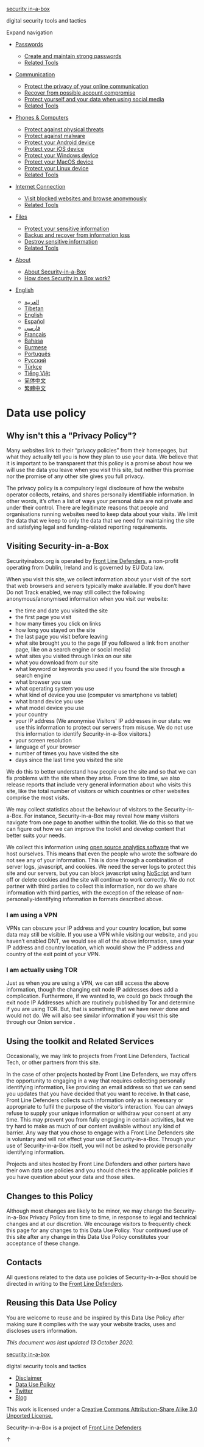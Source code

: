 [security in-a-box](https://securityinabox.org/en)

digital security tools and tactics

Expand navigation

* [Passwords](#)
    * [Create and maintain strong passwords](https://securityinabox.org/en/passwords/passwords-and-2fa)
    * [Related Tools](https://securityinabox.org/en/passwords/tools)

* [Communication](#)
    * [Protect the privacy of your online communication](https://securityinabox.org/en/communication/private-communication)
    * [Recover from possible account compromise](https://securityinabox.org/en/communication/account-compromise)
    * [Protect yourself and your data when using social media](https://securityinabox.org/en/communication/social-media)
    * [Related Tools](https://securityinabox.org/en/communication/tools)

* [Phones & Computers](#)
    * [Protect against physical threats](https://securityinabox.org/en/phones-and-computers/physical-security)
    * [Protect against malware](https://securityinabox.org/en/phones-and-computers/malware)
    * [Protect your Android device](https://securityinabox.org/en/phones-and-computers/android)
    * [Protect your iOS device](https://securityinabox.org/en/phones-and-computers/ios)
    * [Protect your Windows device](https://securityinabox.org/en/phones-and-computers/windows)
    * [Protect your MacOS device](https://securityinabox.org/en/phones-and-computers/mac)
    * [Protect your Linux device](https://securityinabox.org/en/phones-and-computers/linux)
    * [Related Tools](https://securityinabox.org/en/phones-and-computers/tools)

* [Internet Connection](#)
    * [Visit blocked websites and browse anonymously](https://securityinabox.org/en/internet-connection/anonymity-and-circumvention)
    * [Related Tools](https://securityinabox.org/en/internet-connection/tools)

* [Files](#)
    * [Protect your sensitive information](https://securityinabox.org/en/files/secure-file-storage)
    * [Backup and recover from information loss](https://securityinabox.org/en/files/backup)
    * [Destroy sensitive information](https://securityinabox.org/en/files/destroy-sensitive-information)
    * [Related Tools](https://securityinabox.org/en/files/tools)

* [About](#)
    * [About Security-in-a-Box](https://securityinabox.org/en/about/about)
    * [How does Security in a Box work?](https://securityinabox.org/en/about/how)

* [English](#)
    * [العربية](https://securityinabox.org/ar)
    * [Tibetan](https://securityinabox.org/bo)
    * [English](https://securityinabox.org/en)
    * [Español](https://securityinabox.org/es)
    * [فارسی](https://securityinabox.org/fa)
    * [Français](https://securityinabox.org/fr)
    * [Bahasa](https://securityinabox.org/id)
    * [Burmese](https://securityinabox.org/my)
    * [Português](https://securityinabox.org/pt)
    * [Русский](https://securityinabox.org/ru)
    * [Türkçe](https://securityinabox.org/tr)
    * [Tiếng Việt](https://securityinabox.org/vi)
    * [简体中文](https://securityinabox.org/zh)
    * [繁體中文](https://securityinabox.org/zh_hk)

Data use policy
===============

Why isn't this a "Privacy Policy"?
----------------------------------

Many websites link to their “privacy policies” from their homepages, but what they actually tell you is how they plan to use your data. We believe that it is important to be transparent that this policy is a promise about how we will use the data you leave when you visit this site, but neither this promise nor the promise of any other site gives you full privacy.

The privacy policy is a compulsory legal disclosure of how the website operator collects, retains, and shares personally identifiable information. In other words, it’s often a list of ways your personal data are not private and under their control. There are legitimate reasons that people and organisations running websites need to keep data about your visits. We limit the data that we keep to only the data that we need for maintaining the site and satisfying legal and funding-related reporting requirements.

Visiting Security-in-a-Box
--------------------------

Securityinabox.org is operated by [Front Line Defenders](https://www.frontlinedefenders.org/), a non-profit operating from Dublin, Ireland and is governed by EU Data law.

When you visit this site, we collect information about your visit of the sort that web browsers and servers typically make available. If you don’t have Do not Track enabled, we may still collect the following anonymous/anonymised information when you visit our website:

* the time and date you visited the site
* the first page you visit
* how many times you click on links
* how long you stayed on the site
* the last page you visit before leaving
* what site brought you to the page (if you followed a link from another page, like on a search engine or social media)
* what sites you visited through links on our site
* what you download from our site
* what keyword or keywords you used if you found the site through a search engine
* what browser you use
* what operating system you use
* what kind of device you use (computer vs smartphone vs tablet)
* what brand device you use
* what model device you use
* your country
* your IP address (We anonymise Visitors' IP addresses in our stats: we use this information to protect our servers from misuse. We do not use this information to identify Security-in-a-Box visitors.)
* your screen resolution
* language of your browser
* number of times you have visited the site
* days since the last time you visited the site

We do this to better understand how people use the site and so that we can fix problems with the site when they arise. From time to time, we also release reports that include very general information about who visits this site, like the total number of visitors or which countries or other websites comprise the most visits.

We may collect statistics about the behaviour of visitors to the Security-in-a-Box. For instance, Security-in-a-Box may reveal how many visitors navigate from one page to another within the toolkit. We do this so that we can figure out how we can improve the toolkit and develop content that better suits your needs.

We collect this information using [open source analytics software](https://matomo.org/) that we host ourselves. This means that even the people who wrote the software do not see any of your information. This is done through a combination of server logs, javascript, and cookies. We need the server logs to protect this site and our servers, but you can block javascript using [NoScript](https://noscript.net/) and turn off or delete cookies and the site will continue to work correctly. We do not partner with third parties to collect this information, nor do we share information with third parties, with the exception of the release of non-personally-identifying information in formats described above.

### I am using a VPN

VPNs can obscure your IP address and your country location, but some data may still be visible. If you use a VPN while visiting our website, and you haven’t enabled DNT, we would see all of the above information, save your IP address and country location, which would show the IP address and country of the exit point of your VPN.

### I am actually using TOR

Just as when you are using a VPN, we can still access the above information, though the changing exit node IP addresses does add a complication. Furthermore, if we wanted to, we could go back through the exit node IP Addresses which are routinely published by Tor and determine if you are using TOR. But, that is something that we have never done and would not do. We will also see similar information if you visit this site through our Onion service .

Using the toolkit and Related Services
--------------------------------------

Occasionally, we may link to projects from Front Line Defenders, Tactical Tech, or other partners from this site.

In the case of other projects hosted by Front Line Defenders, we may offers the opportunity to engaging in a way that requires collecting personally identifying information, like providing an email address so that we can send you updates that you have decided that you want to receive. In that case, Front Line Defenders collects such information only as is necessary or appropriate to fulfil the purpose of the visitor’s interaction. You can always refuse to supply your unique information or withdraw your consent at any time. This may prevent you from fully engaging in certain activities, but we try hard to make as much of our content available without any kind of barrier. Any way that you chose to engage with a Front Line Defenders site is voluntary and will not effect your use of Security-in-a-Box. Through your use of Security-in-a-Box itself, you will not be asked to provide personally identifying information.

Projects and sites hosted by Front Line Defenders and other parters have their own data use policies and you should check the applicable policies if you have question about your data and those sites.

Changes to this Policy
----------------------

Although most changes are likely to be minor, we may change the Security-in-a-Box Privacy Policy from time to time, in response to legal and technical changes and at our discretion. We encourage visitors to frequently check this page for any changes to this Data Use Policy. Your continued use of this site after any change in this Data Use Policy constitutes your acceptance of these change.

Contacts
--------

All questions related to the data use policies of Security-in-a-Box should be directed in writing to the [Front Line Defenders](mailto:info@frontlinedefenders.org).

Reusing this Data Use Policy
----------------------------

You are welcome to reuse and be inspired by this Data Use Policy after making sure it complies with the way your website tracks, uses and discloses users information.

_This document was last updated 13 October 2020._

[security in-a-box](https://securityinabox.org/en)

digital security tools and tactics

* [Disclaimer](https://securityinabox.org/en/disclaimer)
* [Data Use Policy](https://securityinabox.org/en/data-use-policy)
* [Twitter](https://twitter.com/FrontLineHRD)
* [Blog](https://securityinabox.org/en/blog)

This work is licensed under a [Creative Commons Attribution-Share Alike 3.0 Unported License.](http://creativecommons.org/licenses/by-sa/3.0/)

Security-in-a-Box is a project of [Front Line Defenders](https://www.frontlinedefenders.org/)

↑